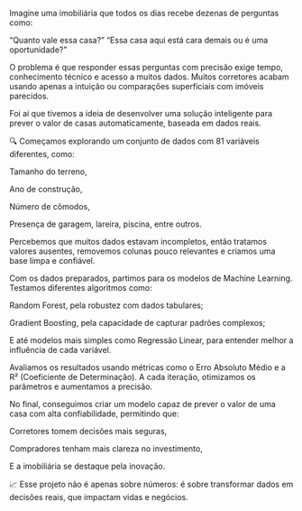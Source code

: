 Imagine uma imobiliária que todos os dias recebe dezenas de perguntas como:

“Quanto vale essa casa?”
“Essa casa aqui está cara demais ou é uma oportunidade?”

O problema é que responder essas perguntas com precisão exige tempo, conhecimento técnico e acesso a muitos dados. Muitos corretores acabam usando apenas a intuição ou comparações superficiais com imóveis parecidos.

Foi aí que tivemos a ideia de desenvolver uma solução inteligente para prever o valor de casas automaticamente, baseada em dados reais.

🔍 Começamos explorando um conjunto de dados com 81 variáveis diferentes, como:

Tamanho do terreno,

Ano de construção,

Número de cômodos,

Presença de garagem, lareira, piscina, entre outros.

Percebemos que muitos dados estavam incompletos, então tratamos valores ausentes, removemos colunas pouco relevantes e criamos uma base limpa e confiável.

Com os dados preparados, partimos para os modelos de Machine Learning. Testamos diferentes algoritmos como:

Random Forest, pela robustez com dados tabulares;

Gradient Boosting, pela capacidade de capturar padrões complexos;

E até modelos mais simples como Regressão Linear, para entender melhor a influência de cada variável.

Avaliamos os resultados usando métricas como o Erro Absoluto Médio e a R² (Coeficiente de Determinação). A cada iteração, otimizamos os parâmetros e aumentamos a precisão.

No final, conseguimos criar um modelo capaz de prever o valor de uma casa com alta confiabilidade, permitindo que:

Corretores tomem decisões mais seguras,

Compradores tenham mais clareza no investimento,

E a imobiliária se destaque pela inovação.

📈 Esse projeto não é apenas sobre números: é sobre transformar dados em decisões reais, que impactam vidas e negócios.
